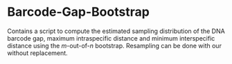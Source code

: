 # Barcode-Gap-Bootstrap

Contains a script to compute the estimated sampling distribution of the DNA barcode gap, maximum intraspecific distance and minimum interspecific distance using the *m*-out-of-*n* bootstrap. Resampling can be done with our without replacement.
